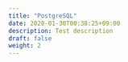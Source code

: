 ```yaml
---
title: "PostgreSQL"
date: 2020-01-30T00:38:25+09:00
description: Test description
draft: false
weight: 2
---
```

